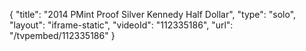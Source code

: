 {
    "title": "2014 PMint Proof Silver Kennedy Half Dollar",
    "type": "solo",
    "layout": "iframe-static",
    "videoId": "112335186",
    "url": "\/tvpembed\/112335186"
}